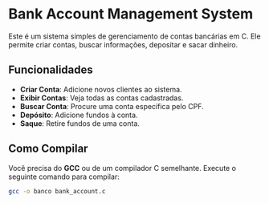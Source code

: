 # Bank Account Management System

Este é um sistema simples de gerenciamento de contas bancárias em C. Ele permite criar contas, buscar informações, depositar e sacar dinheiro.

## Funcionalidades
- **Criar Conta**: Adicione novos clientes ao sistema.
- **Exibir Contas**: Veja todas as contas cadastradas.
- **Buscar Conta**: Procure uma conta específica pelo CPF.
- **Depósito**: Adicione fundos à conta.
- **Saque**: Retire fundos de uma conta.

## Como Compilar
Você precisa do **GCC** ou de um compilador C semelhante. Execute o seguinte comando para compilar:

```bash
gcc -o banco bank_account.c
